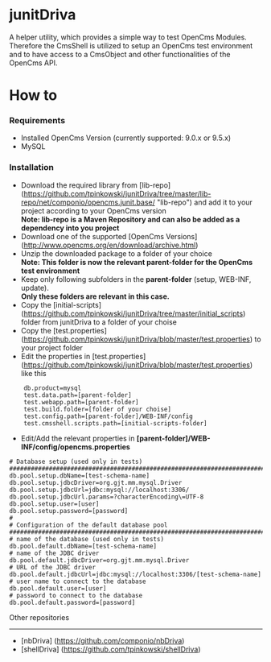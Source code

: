 junitDriva
=======
A helper utility, which provides a simple way to test OpenCms Modules.
Therefore the CmsShell is utilized to setup an OpenCms test environment and to have access to a CmsObject and other functionalities of the OpenCms API.

How to
=======
### Requirements ###
* Installed OpenCms Version (currently supported: 9.0.x or 9.5.x)
* MySQL

### Installation ###
* Download the required library from [lib-repo]
(https://github.com/tpinkowski/junitDriva/tree/master/lib-repo/net/componio/opencms.junit.base/ "lib-repo") and add it to your project according to your OpenCms version<br/>
**Note: lib-repo is a Maven Repository and can also be added as a dependency into you project**
* Download one of the supported [OpenCms Versions] (http://www.opencms.org/en/download/archive.html)
* Unzip the downloaded package to a folder of your choice<br/>
**Note: This folder is now the relevant parent-folder for the OpenCms test environment**<br/>
* Keep only following subfolders in the **parent-folder** (setup, WEB-INF, update).<br/>
**Only these folders are relevant in this case.**<br/>
* Copy the [initial-scripts] (https://github.com/tpinkowski/junitDriva/tree/master/initial_scripts) folder from junitDriva to a folder  of your choise
* Copy the [test.properties] (https://github.com/tpinkowski/junitDriva/blob/master/test.properties) to your project folder
* Edit the properties in [test.properties] (https://github.com/tpinkowski/junitDriva/blob/master/test.properties) like this<br/>
```
    db.product=mysql
    test.data.path=[parent-folder]
    test.webapp.path=[parent-folder]
    test.build.folder=[folder of your choise]
    test.config.path=[parent-folder]/WEB-INF/config
    test.cmsshell.scripts.path=[initial-scripts-folder]
```
* Edit/Add the relevant properties in **[parent-folder]/WEB-INF/config/opencms.properties**
```
# Database setup (used only in tests) 
#################################################################################
db.pool.setup.dbName=[test-schema-name]
db.pool.setup.jdbcDriver=org.gjt.mm.mysql.Driver
db.pool.setup.jdbcUrl=jdbc:mysql://localhost:3306/
db.pool.setup.jdbcUrl.params=?characterEncoding\=UTF-8
db.pool.setup.user=[user]
db.pool.setup.password=[password]
#
# Configuration of the default database pool
#################################################################################
# name of the database (used only in tests)
db.pool.default.dbName=[test-schema-name]
# name of the JDBC driver
db.pool.default.jdbcDriver=org.gjt.mm.mysql.Driver
# URL of the JDBC driver
db.pool.default.jdbcUrl=jdbc:mysql://localhost:3306/[test-schema-name]
# user name to connect to the database
db.pool.default.user=[user]
# password to connect to the database
db.pool.default.password=[password]
```

Other repositories
_______
* [nbDriva] (https://github.com/componio/nbDriva)
* [shellDriva] (https://github.com/tpinkowski/shellDriva)

